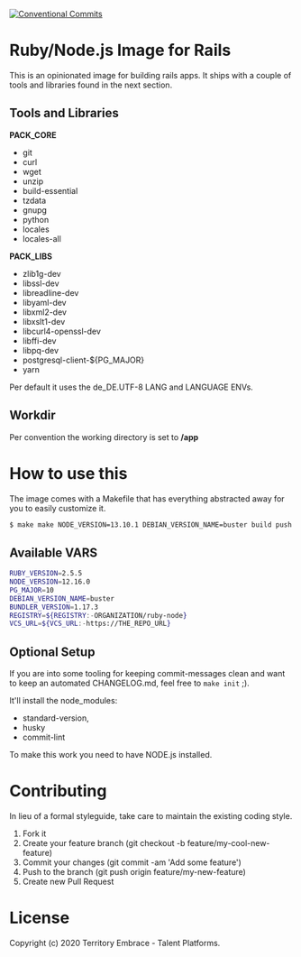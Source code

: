 [![Conventional Commits](https://img.shields.io/badge/Conventional%20Commits-1.0.0-yellow.svg)](https://conventionalcommits.org)

# Ruby/Node.js Image for Rails

This is an opinionated image for building rails apps.
It ships with a couple of tools and libraries found in the next section.

## Tools and Libraries

**PACK_CORE**
- git
- curl
- wget
- unzip
- build-essential
- tzdata
- gnupg
- python
- locales
- locales-all

**PACK_LIBS**
- zlib1g-dev
- libssl-dev
- libreadline-dev
- libyaml-dev
- libxml2-dev
- libxslt1-dev
- libcurl4-openssl-dev
- libffi-dev
- libpq-dev
- postgresql-client-${PG_MAJOR}
- yarn

Per default it uses the de_DE.UTF-8 LANG and LANGUAGE ENVs.

## Workdir

Per convention the working directory is set to **/app**

# How to use this

The image comes with a Makefile that has everything abstracted away for you to easily customize it.

```bash
$ make make NODE_VERSION=13.10.1 DEBIAN_VERSION_NAME=buster build push
```

## Available VARS

```bash
RUBY_VERSION=2.5.5
NODE_VERSION=12.16.0
PG_MAJOR=10
DEBIAN_VERSION_NAME=buster
BUNDLER_VERSION=1.17.3
REGISTRY=${REGISTRY:-ORGANIZATION/ruby-node}
VCS_URL=${VCS_URL:-https://THE_REPO_URL}
```

## Optional Setup

If you are into some tooling for keeping commit-messages clean and want to keep an automated CHANGELOG.md, feel free to `make init` ;).

It'll install the node_modules:
- standard-version,
- husky
- commit-lint

To make this work you need to have NODE.js installed.

# Contributing
In lieu of a formal styleguide, take care to maintain the existing coding style.

1. Fork it
2. Create your feature branch (git checkout -b feature/my-cool-new-feature)
3. Commit your changes (git commit -am 'Add some feature')
4. Push to the branch (git push origin feature/my-new-feature)
5. Create new Pull Request

# License
Copyright (c) 2020 Territory Embrace - Talent Platforms.
